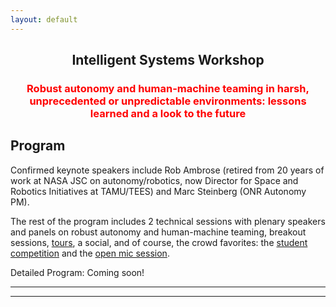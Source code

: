 ```yaml
---
layout: default
---
```


<h2 align="center">Intelligent Systems Workshop</h2>
<h3 align="center" style="color:red;">Robust autonomy and human-machine teaming in harsh, unprecedented or unpredictable environments: lessons learned and a look to the future</h3>

## Program
<!-- [Intro paragraph introducing the workshop theme] -->

Confirmed keynote speakers include Rob Ambrose (retired from 20 years of work at NASA JSC on autonomy/robotics, now Director for Space and Robotics Initiatives at TAMU/TEES) and Marc Steinberg (ONR Autonomy PM).

The rest of the program includes 2 technical sessions with plenary speakers and panels on robust autonomy and human-machine teaming, breakout sessions, [tours](/IS_Workshop_2022/tours.html), a social, and of course, the crowd favorites: the [student competition](/IS_Workshop_2022/student_competitions.html) and the [open mic session](/IS_Workshop_2022/open_mic_session.html).

<!-- (old text)
This year we will have three technical sessions on the following topics:
1.	Robust autonomy for harsh, unpredictable environments
2.	AI-Crew Collaboration in air and space
3.	Integration of Autonomy into existing ecosystems

The program will also feature two [tours](/IS_Workshop_2022/tours.html), an [open mic session](/IS_Workshop_2022/open_mic_session.html), and two [student competitions](/IS_Workshop_2022/student_competitions.html).  
(end old text) -->

Detailed Program: Coming soon!

* * *
* * *

<!-- --end-of-page-- -->
